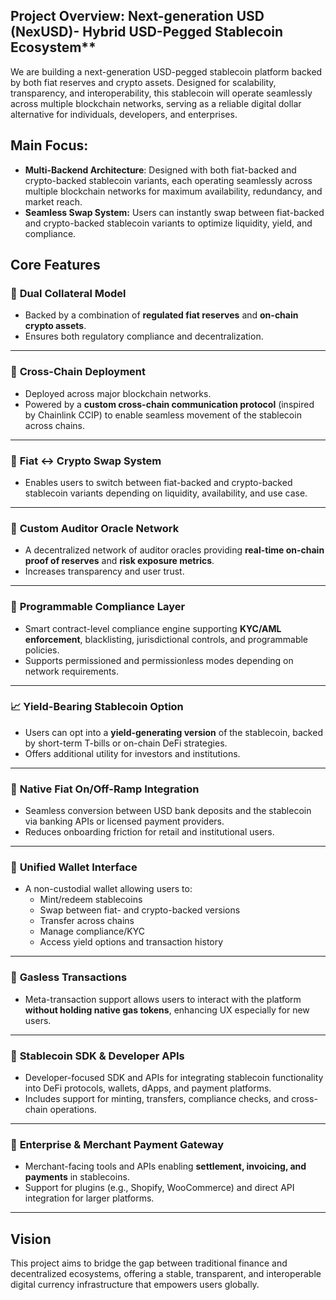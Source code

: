 ## **Project Overview:** Next-generation USD (NexUSD)- Hybrid USD-Pegged Stablecoin Ecosystem\*\*

We are building a next-generation USD-pegged stablecoin platform backed by both fiat reserves and crypto assets. Designed for scalability, transparency, and interoperability, this stablecoin will operate seamlessly across multiple blockchain networks, serving as a reliable digital dollar alternative for individuals, developers, and enterprises.

## **Main Focus:**

- **Multi-Backend Architecture**: Designed with both fiat-backed and crypto-backed stablecoin variants, each operating seamlessly across multiple blockchain networks for maximum availability, redundancy, and market reach.
- **Seamless Swap System:** Users can instantly swap between fiat-backed and crypto-backed stablecoin variants to optimize liquidity, yield, and compliance.

## **Core Features**

### 🔐 **Dual Collateral Model**

- Backed by a combination of **regulated fiat reserves** and **on-chain crypto assets**.
- Ensures both regulatory compliance and decentralization.

---

### 🌉 **Cross-Chain Deployment**

- Deployed across major blockchain networks.
- Powered by a **custom cross-chain communication protocol** (inspired by Chainlink CCIP) to enable seamless movement of the stablecoin across chains.

---

### 🔄 **Fiat ↔ Crypto Swap System**

- Enables users to switch between fiat-backed and crypto-backed stablecoin variants depending on liquidity, availability, and use case.

---

### 🧠 **Custom Auditor Oracle Network**

- A decentralized network of auditor oracles providing **real-time on-chain proof of reserves** and **risk exposure metrics**.
- Increases transparency and user trust.

---

### 🧱 **Programmable Compliance Layer**

- Smart contract-level compliance engine supporting **KYC/AML enforcement**, blacklisting, jurisdictional controls, and programmable policies.
- Supports permissioned and permissionless modes depending on network requirements.

---

### 📈 **Yield-Bearing Stablecoin Option**

- Users can opt into a **yield-generating version** of the stablecoin, backed by short-term T-bills or on-chain DeFi strategies.
- Offers additional utility for investors and institutions.

---

### 🏦 **Native Fiat On/Off-Ramp Integration**

- Seamless conversion between USD bank deposits and the stablecoin via banking APIs or licensed payment providers.
- Reduces onboarding friction for retail and institutional users.

---

### 👛 **Unified Wallet Interface**

- A non-custodial wallet allowing users to:
  - Mint/redeem stablecoins
  - Swap between fiat- and crypto-backed versions
  - Transfer across chains
  - Manage compliance/KYC
  - Access yield options and transaction history

---

### 🚫 **Gasless Transactions**

- Meta-transaction support allows users to interact with the platform **without holding native gas tokens**, enhancing UX especially for new users.

---

### 🧰 **Stablecoin SDK & Developer APIs**

- Developer-focused SDK and APIs for integrating stablecoin functionality into DeFi protocols, wallets, dApps, and payment platforms.
- Includes support for minting, transfers, compliance checks, and cross-chain operations.

---

### 🏢 **Enterprise & Merchant Payment Gateway**

- Merchant-facing tools and APIs enabling **settlement, invoicing, and payments** in stablecoins.
- Support for plugins (e.g., Shopify, WooCommerce) and direct API integration for larger platforms.

---

## **Vision**

This project aims to bridge the gap between traditional finance and decentralized ecosystems, offering a stable, transparent, and interoperable digital currency infrastructure that empowers users globally.
